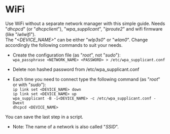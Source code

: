 # WiFi

Use WiFi without a separate network manager with this simple guide. Needs "_dhcpcd_" (or "_dhcpclient_"), "_wpa\_supplicant_", "_iproute2_" and wifi firmware (like "_iwlwifi_").  
The "_\<DEVICE_NAME>_" can be either "_wlp3s0_" or "_wlan0_". Change accordingly the following commands to suit your needs.

* Create the configuration file (as "_root_", not "_sudo_"):  
`wpa_passphrase <NETWORK_NAME> <PASSWORD> > /etc/wpa_supplicant.conf`  
* Delete non hashed password from /etc/wpa_supplicant.conf  

* Each time you need to connect type the following command (as "_root_" or with "_sudo_"):  
`ip link set <DEVICE_NAME> down`  
`ip link set <DEVICE_NAME> up`  
`wpa_supplicant -B -i<DEVICE_NAME> -c /etc/wpa_supplicant.conf -Dwext`  
`dhcpcd <DEVICE_NAME>`  


You can save the last step in a script.  

* Note: The name of a network is also called "_SSID_".
